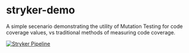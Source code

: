 # stryker-demo

A simple secenario demonstrating the utility of Mutation Testing for code coverage values, vs traditional methods of measuring code coverage.

[![Stryker Pipeline](https://github.com/guypritchard/stryker-demo/actions/workflows/ci-pipeline.yml/badge.svg)](https://github.com/guypritchard/stryker-demo/actions/workflows/ci-pipeline.yml)

 